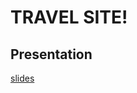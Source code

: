 # TRAVEL SITE!

## Presentation

[slides](https://docs.google.com/presentation/d/1vI4mupPX39TP-7LvY_fbDTcLf2OVIAjgcWQigySNVok/edit?usp=sharing)
